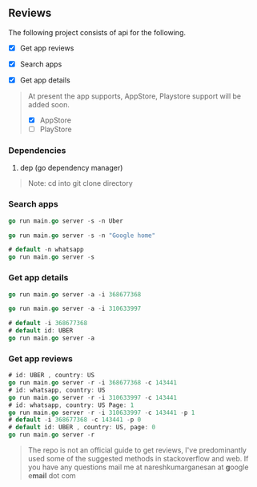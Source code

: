 ## Reviews

The following project consists of api for the following.

- [X] Get app reviews
- [X] Search apps
- [X] Get app details


> At present the app supports, AppStore, Playstore support will be added soon.
> - [X] AppStore
> - [ ] PlayStore


### Dependencies
1. dep (go dependency manager)

> Note: cd into git clone directory

### Search apps

```go
go run main.go server -s -n Uber

go run main.go server -s -n "Google home"

# default -n whatsapp
go run main.go server -s 
```

### Get app details

```go
go run main.go server -a -i 368677368

go run main.go server -a -i 310633997

# default -i 368677368 
# default id: UBER
go run main.go server -a
```

### Get app reviews

```go
# id: UBER , country: US
go run main.go server -r -i 368677368 -c 143441
# id: whatsapp, country: US
go run main.go server -r -i 310633997 -c 143441
# id: whatsapp, country: US Page: 1
go run main.go server -r -i 310633997 -c 143441 -p 1
# default -i 368677368 -c 143441 -p 0
# default id: UBER , country: US, page: 0
go run main.go server -r
```

> The repo is not an official guide to get reviews, I've predominantly used some of the suggested methods in stackoverflow and web.
> If you have any questions mail me at nareshkumarganesan at **g**oogle e**mail** dot com